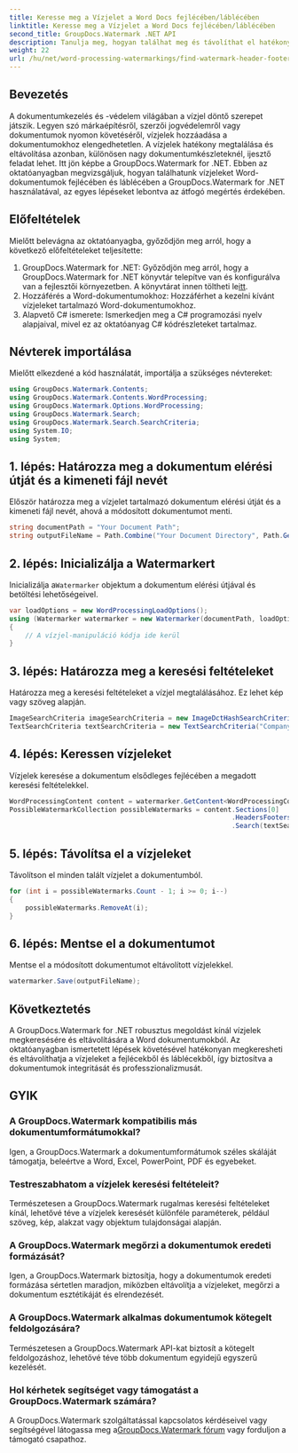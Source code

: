 ```yaml
---
title: Keresse meg a Vízjelet a Word Docs fejlécében/láblécében
linktitle: Keresse meg a Vízjelet a Word Docs fejlécében/láblécében
second_title: GroupDocs.Watermark .NET API
description: Tanulja meg, hogyan találhat meg és távolíthat el hatékonyan vízjeleket a Word dokumentumokból a GroupDocs Watermark for .NET segítségével, így biztosítva a dokumentumok integritását és professzionalizmusát.
weight: 22
url: /hu/net/word-processing-watermarkings/find-watermark-header-footer-word-docs/
---
```

## Bevezetés
A dokumentumkezelés és -védelem világában a vízjel döntő szerepet játszik. Legyen szó márkaépítésről, szerzői jogvédelemről vagy dokumentumok nyomon követéséről, vízjelek hozzáadása a dokumentumokhoz elengedhetetlen. A vízjelek hatékony megtalálása és eltávolítása azonban, különösen nagy dokumentumkészleteknél, ijesztő feladat lehet. Itt jön képbe a GroupDocs.Watermark for .NET. Ebben az oktatóanyagban megvizsgáljuk, hogyan találhatunk vízjeleket Word-dokumentumok fejlécében és láblécében a GroupDocs.Watermark for .NET használatával, az egyes lépéseket lebontva az átfogó megértés érdekében.
## Előfeltételek
Mielőtt belevágna az oktatóanyagba, győződjön meg arról, hogy a következő előfeltételeket teljesítette:
1. GroupDocs.Watermark for .NET: Győződjön meg arról, hogy a GroupDocs.Watermark for .NET könyvtár telepítve van és konfigurálva van a fejlesztői környezetben. A könyvtárat innen töltheti le[itt](https://releases.groupdocs.com/Watermark/net/).
2. Hozzáférés a Word-dokumentumokhoz: Hozzáférhet a kezelni kívánt vízjeleket tartalmazó Word-dokumentumokhoz.
3. Alapvető C# ismerete: Ismerkedjen meg a C# programozási nyelv alapjaival, mivel ez az oktatóanyag C# kódrészleteket tartalmaz.
## Névterek importálása
Mielőtt elkezdené a kód használatát, importálja a szükséges névtereket:
```csharp
using GroupDocs.Watermark.Contents;
using GroupDocs.Watermark.Contents.WordProcessing;
using GroupDocs.Watermark.Options.WordProcessing;
using GroupDocs.Watermark.Search;
using GroupDocs.Watermark.Search.SearchCriteria;
using System.IO;
using System;
```
## 1. lépés: Határozza meg a dokumentum elérési útját és a kimeneti fájl nevét
Először határozza meg a vízjelet tartalmazó dokumentum elérési útját és a kimeneti fájl nevét, ahová a módosított dokumentumot menti.
```csharp
string documentPath = "Your Document Path";
string outputFileName = Path.Combine("Your Document Directory", Path.GetFileName(documentPath));
```
## 2. lépés: Inicializálja a Watermarkert
 Inicializálja a`Watermarker` objektum a dokumentum elérési útjával és betöltési lehetőségeivel.
```csharp
var loadOptions = new WordProcessingLoadOptions();
using (Watermarker watermarker = new Watermarker(documentPath, loadOptions))
{
    // A vízjel-manipuláció kódja ide kerül
}
```
## 3. lépés: Határozza meg a keresési feltételeket
Határozza meg a keresési feltételeket a vízjel megtalálásához. Ez lehet kép vagy szöveg alapján.
```csharp
ImageSearchCriteria imageSearchCriteria = new ImageDctHashSearchCriteria(Constants.LogoPng);
TextSearchCriteria textSearchCriteria = new TextSearchCriteria("Company Name");
```
## 4. lépés: Keressen vízjeleket
Vízjelek keresése a dokumentum elsődleges fejlécében a megadott keresési feltételekkel.
```csharp
WordProcessingContent content = watermarker.GetContent<WordProcessingContent>();
PossibleWatermarkCollection possibleWatermarks = content.Sections[0]
                                                        .HeadersFooters[OfficeHeaderFooterType.HeaderPrimary]
                                                        .Search(textSearchCriteria.Or(imageSearchCriteria));
```
## 5. lépés: Távolítsa el a vízjeleket
Távolítson el minden talált vízjelet a dokumentumból.
```csharp
for (int i = possibleWatermarks.Count - 1; i >= 0; i--)
{
    possibleWatermarks.RemoveAt(i);
}
```
## 6. lépés: Mentse el a dokumentumot
Mentse el a módosított dokumentumot eltávolított vízjelekkel.
```csharp
watermarker.Save(outputFileName);
```

## Következtetés
A GroupDocs.Watermark for .NET robusztus megoldást kínál vízjelek megkeresésére és eltávolítására a Word dokumentumokból. Az oktatóanyagban ismertetett lépések követésével hatékonyan megkeresheti és eltávolíthatja a vízjeleket a fejlécekből és láblécekből, így biztosítva a dokumentumok integritását és professzionalizmusát.
## GYIK
### A GroupDocs.Watermark kompatibilis más dokumentumformátumokkal?
Igen, a GroupDocs.Watermark a dokumentumformátumok széles skáláját támogatja, beleértve a Word, Excel, PowerPoint, PDF és egyebeket.
### Testreszabhatom a vízjelek keresési feltételeit?
Természetesen a GroupDocs.Watermark rugalmas keresési feltételeket kínál, lehetővé téve a vízjelek keresését különféle paraméterek, például szöveg, kép, alakzat vagy objektum tulajdonságai alapján.
### A GroupDocs.Watermark megőrzi a dokumentumok eredeti formázását?
Igen, a GroupDocs.Watermark biztosítja, hogy a dokumentumok eredeti formázása sértetlen maradjon, miközben eltávolítja a vízjeleket, megőrzi a dokumentum esztétikáját és elrendezését.
### A GroupDocs.Watermark alkalmas dokumentumok kötegelt feldolgozására?
Természetesen a GroupDocs.Watermark API-kat biztosít a kötegelt feldolgozáshoz, lehetővé téve több dokumentum egyidejű egyszerű kezelését.
### Hol kérhetek segítséget vagy támogatást a GroupDocs.Watermark számára?
 A GroupDocs.Watermark szolgáltatással kapcsolatos kérdéseivel vagy segítségével látogassa meg a[GroupDocs.Watermark fórum](https://forum.groupdocs.com/c/watermark/19) vagy forduljon a támogató csapathoz.